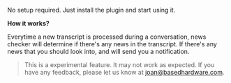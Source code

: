 No setup required. Just install the plugin and start using it.

**How it works?**

Everytime a new transcript is processed during a conversation, news checker will determine if there's any news in the
transcript. If there's any news that you should look into, and will send you a notification.

> This is a experimental feature. It may not work as expected. If you have any feedback, please let us know at
> joan@basedhardware.com.